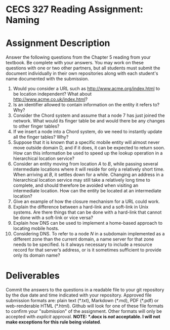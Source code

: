 # CECS 327 Reading Assignment: Naming

# Assignment Description
Answer the following questions from the Chapter 5 reading from your textbook. Be complete with your answers. You may work on these questions with one or two other partners, but all students must submit the document individually in their own repositories along with each student's name documented with the submission.

1. Would you consider a URL such as http://www.acme.org/index.html to be location independent? What about http://www.acme.co.uk/index.html?
2. Is an identifier allowed to contain information on the entity it refers to? Why?
3. Consider the Chord system and assume that a node 7 has just joined the network. What would its finger table be and would there be any changes to other finger tables?
4. If we insert a node into a Chord system, do we need to instantly update all the finger tables? Why?
5. Suppose that it is known that a specific mobile entity will almost never move outside domain D, and if it does, it can be expected to return soon. How can this information be used to speed up the lookup operation in a hierarchical location service?
6. Consider an entity moving from location $A$ to $B$, while passing several intermediate locations where it will reside for only a relatively short time. When arriving at $B$, it settles down for a while. Changing an address in a hierarchical location service may still take a relatively long time to complete, and should therefore be avoided when visiting an intermediate location. How can the entity be located at an intermediate location?
7. Give an example of how the closure mechanism for a URL could work.
8. Explain the difference between a hard-link and a soft-link in Unix systems. Are there things that can be done with a hard-link that cannot be done with a soft-link or vice versa?
9. Explain how DNS can be used to implement a home-based approach to locating mobile hosts.
10. Considering DNS. To refer to a node $N$ in a subdomain implemented as a different zone than the current domain, a name server for that zone needs to be specified. Is it always necessary to include a resource record for that server’s address, or is it sometimes sufficient to provide only its domain name?

# Deliverables
Commit the answers to the questions in a readable file to your git repository by the due date and time indicated with your repository. Approved file submission formats are: plain text (\*.txt), Markdown (\*.md), PDF (\*.pdf) or web-renderable HTML (\*.html). Github will look for one of these file formats to confirm your "submission" of the assignment. Other formats will only be accepted with *explicit* approval. **NOTE: \*.docx is *not* acceptable. I will not make exceptions for this rule being violated**.